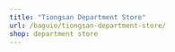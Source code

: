 ```yaml
---
title: "Tiongsan Department Store"
url: /baguio/tiongsan-department-store/
shop: department store
---
```

